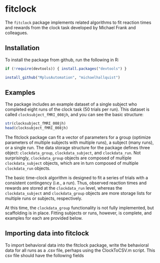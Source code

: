 fitclock
===============

The `fitclock` package implements related algorithms to fit
reaction times and rewards from the clock task developed by
Michael Frank and colleagues. 

Installation
------------

To install the package from github, run the following in R:
 
```r
if (!require(devtools)) { install.packages("devtools") }

install_github("MplusAutomation", "michaelhallquist")
```

Examples
--------

The package includes an example dataset of a single subject who completed
eight runs of the clock task (50 trials per run). This dataset is called
`clocksubject_fMRI_008jh`, and you can see the basic structure:

```r
str(clocksubject_fMRI_008jh)
head(clocksubject_fMRI_008jh)
```

The fitclock package can fit a vector of parameters for a group (optimize
parameters of multiple subjects with multiple runs), a subject (many runs),
or a single run. The data storage structure for the package defines three object:
`clockdata_group`, `clockdata_subject`, and `clockdata_run`. Not surprisingly,
`clockdata_group` objects are composed of multiple `clockdata_subject` objects,
which are in turn composed of multiple `clockdata_run` objects.

The basic time-clock algorithm is designed to fit a series of trials with a
consistent contingency (i.e., a run). Thus, observed reaction times and rewards
are stored at the `clockdata_run` level, whereas the `clockdata_subject` and
`clockdata_group` objects are more storage lists for multiple runs or subjects,
respectively.

At this time, the `clockdata_group` functionality is not fully implemented,
but scaffolding is in place. Fitting subjects or runs, however, is complete,
and examples for each are provided below.

Importing data into fitclock
----------------------------

To import behavioral data into the fitclock package, write the behavioral data
for all runs as a .csv file, perhaps using the ClockToCSV.m script. This csv file should
have the following fields